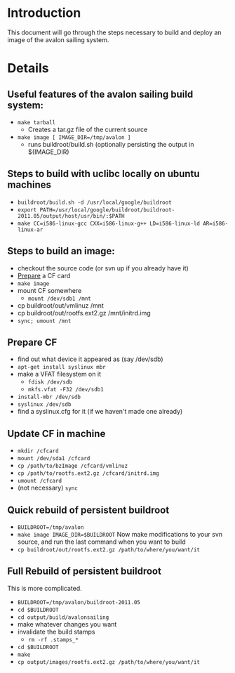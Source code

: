 # Introduction #

This document will go through the steps necessary to build and deploy
an image of the avalon sailing system.

# Details #

## Useful features of the avalon sailing build system: ##
  * `make tarball`
    * Creates a tar.gz file of the current source
  * `make image [ IMAGE_DIR=/tmp/avalon ]`
    * runs buildroot/build.sh (optionally persisting the output in $(IMAGE\_DIR)

## Steps to build with uclibc locally on ubuntu machines ##
  * `buildroot/build.sh -d /usr/local/google/buildroot`
  * `export PATH=/usr/local/google/buildroot/buildroot-2011.05/output/host/usr/bin/:$PATH`
  * `make CC=i586-linux-gcc CXX=i586-linux-g++ LD=i586-linux-ld AR=i586-linux-ar`

## Steps to build an image: ##
  * checkout the source code (or svn up if you already have it)
  * [Prepare](#Prepare_CF.md) a CF card
  * `make image`
  * mount CF somewhere
    * `mount /dev/sdb1 /mnt`
  * cp buildroot/out/vmlinuz /mnt
  * cp buildroot/out/rootfs.ext2.gz /mnt/initrd.img
  * `sync; umount /mnt`

## Prepare CF ##
  * find out what device it appeared as (say /dev/sdb)
  * `apt-get install syslinux mbr`
  * make a VFAT filesystem on it
    * `fdisk /dev/sdb`
    * `mkfs.vfat -F32 /dev/sdb1`
  * `install-mbr /dev/sdb`
  * `syslinux /dev/sdb`
  * find a syslinux.cfg for it (if we haven't made one already)

## Update CF in machine ##
  * `mkdir /cfcard`
  * `mount /dev/sda1 /cfcard`
  * `cp /path/to/bzImage /cfcard/vmlinuz`
  * `cp /path/to/rootfs.ext2.gz /cfcard/initrd.img`
  * `umount /cfcard`
  * (not necessary) `sync`

## Quick rebuild of persistent buildroot ##
  * `BUILDROOT=/tmp/avalon`
  * `make image IMAGE_DIR=$BUILDROOT`
Now make modifications to your svn source, and run the last command when you want to build
  * `cp buildroot/out/rootfs.ext2.gz /path/to/where/you/want/it`

## Full Rebuild of persistent buildroot ##
This is more complicated.

  * `BUILDROOT=/tmp/avalon/buildroot-2011.05`
  * `cd $BUILDROOT`
  * `cd output/build/avalonsailing`
  * make whatever changes you want
  * invalidate the build stamps
    * `rm -rf .stamps_*`
  * `cd $BUILDROOT`
  * `make`
  * `cp output/images/rootfs.ext2.gz /path/to/where/you/want/it`